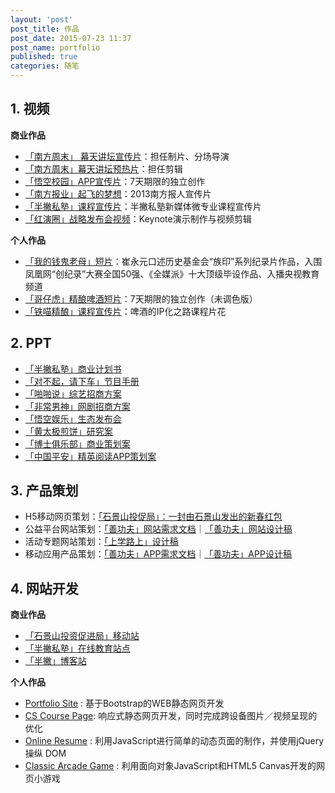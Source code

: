```yaml
---
layout: 'post'
post_title: 作品
post_date: 2015-07-23 11:37
post_name: portfolio
published: true
categories: 随笔
---
```



## 1\. 视频

**商业作品**


* [「南方周末」 幕天讲坛宣传片](http://t.cn/R7WoHCv)：担任制片、分场导演
* [「南方周末」幕天讲坛预热片](http://t.cn/RvbdLCc)：担任剪辑
* [「悟空校园」APP宣传片](http://v.youku.com/v_show/id_XMTQ0MTg5MzMyOA==.html?from=y1.7-2)：7天期限的独立创作
* [「南方报业」起飞的梦想](http://cdn.banpie.info/nfbr/PART4%20%E5%AE%A3%E4%BC%A0%E7%89%87.mp4)：2013南方报人宣传片
* [「半撇私塾」课程宣传片](https://v.qq.com/x/page/i05157imm5p.html)：半撇私塾新媒体微专业课程宣传片
* [「红演圈」战略发布会视频](http://v.youku.com/v_show/id_XMTQ0MTkyMDgxNg==.html)：Keynote演示制作与视频剪辑

**个人作品**


*   [「我的钱鬼老母」短片](http://t.cn/RLik0VY)：崔永元口述历史基金会“族印”系列纪录片作品，入围凤凰网“创纪录”大赛全国50强、《全媒派》十大顶级毕设作品、入播央视教育频道
*   [「哥仔虎」精酿啤酒短片](http://v.qq.com/x/page/z0170ude598.html)：7天期限的独立创作（未调色版）
*   [「铁喵精酿」课程宣传片](http://v.qq.com/x/page/r030878bs62.html)：啤酒的IP化之路课程片花



## 2\. PPT

* [「半撇私塾」商业计划书](http://blog.bpteach.com/portfolio)
* [「对不起，请下车」节目手册](http://7xs680.com1.z0.glb.clouddn.com/%E3%80%8A%E5%AF%B9%E4%B8%8D%E8%B5%B7%EF%BC%8C%E8%AF%B7%E4%B8%8B%E8%BD%A6%E3%80%8B%E8%8A%82%E7%9B%AE%E7%AD%96%E5%88%92%E4%B9%A6.pdf)
* [「啪啪说」综艺招商方案](http://7xs680.com1.z0.glb.clouddn.com/%E5%95%AA%E5%95%AA%E8%AF%B4%E6%8B%9B%E5%95%86%E9%80%9A%E6%A1%88_%E5%90%88%E4%BD%9C%E6%96%B9.pdf)
* [「非常男神」网剧招商方案](http://7arnhx.com1.z0.glb.clouddn.com/por%E9%9D%9E%E5%B8%B8%E7%94%B7%E7%A5%9E%E6%8B%9B%E5%95%86%E6%96%B9%E6%A1%88_160202.pdf)
* [「悟空娱乐」生态发布会](http://7arnhx.com1.z0.glb.clouddn.com/por%E9%9D%92%E6%98%A5%E4%B9%8B%E4%B8%8A%EF%BC%8C%E5%A8%B1%E4%B9%90%E8%87%B3%E4%B8%8A_051225_%E7%B2%BE%E7%AE%80.pdf)
* [「黄太极煎饼」研究案](http://7arnhx.com1.z0.glb.clouddn.com/por%E9%BB%84%E5%A4%AA%E6%9E%81%E6%A1%88%E4%BE%8B%E7%A0%94%E7%A9%B6_150330.pdf)
* [「博士俱乐部」商业策划案](http://7arnhx.com1.z0.glb.clouddn.com/por%E5%8D%9A%E5%A3%AB%E7%A4%BE%E7%BE%A4%E7%AD%96%E5%88%92%E4%B9%A6_20131011_wcb.pdf)
* [「中国平安」精英阅读APP策划案](http://7arnhx.com1.z0.glb.clouddn.com/por%E7%B2%BE%E8%8B%B1%E7%A7%BB%E5%8A%A8%E9%98%85%E8%AF%BB%E4%BA%A7%E5%93%81%E6%96%B9%E6%A1%88_20130929_wcb.pdf)


## 3\. 产品策划

*   H5移动网页策划：[「石景山投促局」：一封由石景山发出的新春红包](http://5e6196b0ccf8.ih5.cn/idea/hCXw3Ur)
*   公益平台网站策划：[「善功夫」网站需求文档](http://www.xmind.net/m/88V4)｜[「善功夫」网站设计稿](https://www.behance.net/gallery/28141627/SKF_WEB)
*   活动专题网站策划：[「上学路上」设计稿](https://www.behance.net/gallery/28142299/SKF_Speical)
*   移动应用产品策划：[「善功夫」APP需求文档](http://banpie.farbox.com/PRD-of-shankungfu)｜[「善功夫」APP设计稿](https://www.behance.net/gallery/28140621/SKF_APP)


## 4\. 网站开发

**商业作品**

* [「石景山投资促进局」移动站](http://devmidai.github.io/bjsjstcj/)
* [「半撇私塾」在线教育站点](www.bpteach.com)
* [「半撇」博客站](blog.bpteach.com)

**个人作品**

*   [Portfolio Site](http://devmidai.github.io/FEND-Nanodegree-portfolio/) : 基于Bootstrap的WEB静态网页开发
*   [CS Course Page](http://devmidai.github.io/cs-course-page): 响应式静态网页开发，同时完成跨设备图片／视频呈现的优化
*   [Online Resume](http://devmidai.github.io/FEND-Nanodegree-resume) : 利用JavaScript进行简单的动态页面的制作，并使用jQuery 操纵 DOM
*   [Classic Arcade Game](http://devmidai.github.io/FEND-Nanodegree-arcade-game-master) : 利用面向对象JavaScript和HTML5 Canvas开发的网页小游戏